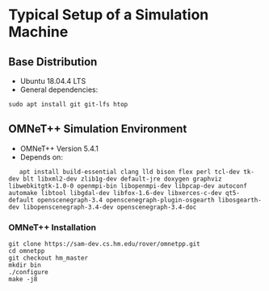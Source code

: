 # Typical Setup of a Simulation Machine

## Base Distribution

* Ubuntu 18.04.4 LTS
* General dependencies:

```
sudo apt install git git-lfs htop
```

## OMNeT++ Simulation Environment
   * OMNeT++ Version 5.4.1
   * Depends on:

```
   apt install build-essential clang lld bison flex perl tcl-dev tk-dev blt libxml2-dev zlib1g-dev default-jre doxygen graphviz libwebkitgtk-1.0-0 openmpi-bin libopenmpi-dev libpcap-dev autoconf automake libtool libgdal-dev libfox-1.6-dev libxerces-c-dev qt5-default openscenegraph-3.4 openscenegraph-plugin-osgearth libosgearth-dev libopenscenegraph-3.4-dev openscenegraph-3.4-doc
```
   ### OMNeT++ Installation
   ``` 
   git clone https://sam-dev.cs.hm.edu/rover/omnetpp.git
   cd omnetpp
   git checkout hm_master
   mkdir bin
   ./configure
   make -j8
   ``` 